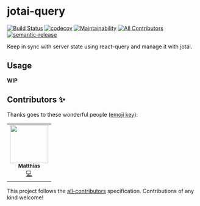 # jotai-query

[![Build Status](https://travis-ci.org/hmbrg/jotai-query.svg?branch=master)](https://travis-ci.org/hmbrg/jotai-query)
[![codecov](https://codecov.io/gh/hmbrg/jotai-query/branch/master/graph/badge.svg)](https://codecov.io/gh/hmbrg/jotai-query)
[![Maintainability](https://api.codeclimate.com/v1/badges/c2478b21ac94e8e5fe16/maintainability)](https://codeclimate.com/github/hmbrg/jotai-query/maintainability)
[![All Contributors](https://img.shields.io/badge/all_contributors-0-orange.svg?style=flat-square)](#contributors-)
[![semantic-release](https://img.shields.io/badge/%20%20%F0%9F%93%A6%F0%9F%9A%80-semantic--release-e10079.svg)](https://github.com/semantic-release/semantic-release)

Keep in sync with server state using react-query and manage it with jotai.

## Usage

**WIP**

## Contributors ✨

Thanks goes to these wonderful people
([emoji key](https://allcontributors.org/docs/en/emoji-key)):

<!-- ALL-CONTRIBUTORS-LIST:START - Do not remove or modify this section -->
<!-- prettier-ignore-start -->
<!-- markdownlint-disable -->
<table>
  <tr>
    <td align="center"><a href="https://github.com/hmbrg"><img src="https://avatars0.githubusercontent.com/u/7304269?v=4?s=100" width="100px;" alt=""/><br /><sub><b>Matthias</b></sub></a><br /><a href="https://github.com/hmbrg/jotai-query/commits?author=hmbrg" title="Code">💻</a></td>
  </tr>
</table>

<!-- markdownlint-restore -->
<!-- prettier-ignore-end -->

<!-- ALL-CONTRIBUTORS-LIST:END -->

This project follows the
[all-contributors](https://github.com/all-contributors/all-contributors)
specification. Contributions of any kind welcome!
